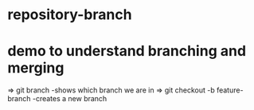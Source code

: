# repository-branch
# demo to understand branching and merging
=> git branch                      -shows which branch we are in
=> git checkout -b feature-branch  -creates a new branch

 